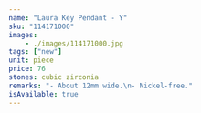 ```yaml
---
name: "Laura Key Pendant - Y"
sku: "114171000"
images:
    - ./images/114171000.jpg
tags: ["new"]
unit: piece
price: 76
stones: cubic zirconia
remarks: "- About 12mm wide.\n- Nickel-free."
isAvailable: true
---
```

